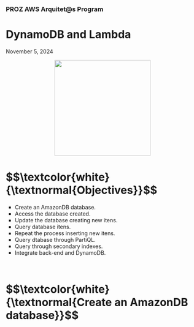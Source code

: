 <h3>PROZ AWS Arquitet@s Program</h3>
<h1>DynamoDB and Lambda</h1>
<p>November 5, 2024<br></p>

<p align="center"> <img height="250px" src="https://github.com/user-attachments/assets/236bcbec-c267-482a-888b-ac7584f1bff6"> </p>

<h1 align="left"> $$\textcolor{white}{\textnormal{Objectives}}$$ </h1>
<ul style="list-style-type:square">
    <li>Create an AmazonDB database.</li>
    <li>Access the database created.</li>
    <li>Update the database creating new itens.</li>
    <li>Query database itens.</li>
    <li>Repeat the process inserting new itens.</li>
    <li>Query dtabase through PartiQL.</li>
    <li>Query through secondary indexes.</li>
    <li>Integrate back-end and DynamoDB.</li>
</ul></p><br>


<h1 align="left"> $$\textcolor{white}{\textnormal{Create an AmazonDB database}}$$ </h1>
